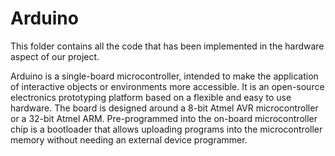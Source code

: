 Arduino
=======
This folder contains all the code that has been implemented in the hardware aspect of our project.

Arduino is a single-board microcontroller, intended to make the application of interactive objects or environments more accessible. It is an open-source electronics prototyping platform based on a flexible and easy to use hardware. The board is designed around a 8-bit Atmel AVR microcontroller or a 32-bit Atmel ARM. Pre-programmed into the on-board microcontroller chip is a bootloader that allows uploading programs into the microcontroller memory without needing an external device programmer.
